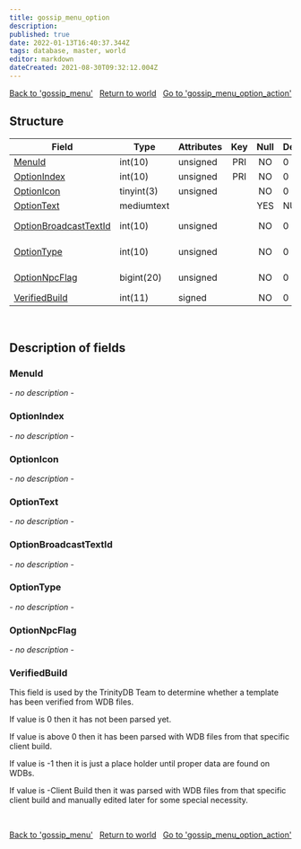 ```yaml
---
title: gossip_menu_option
description: 
published: true
date: 2022-01-13T16:40:37.344Z
tags: database, master, world
editor: markdown
dateCreated: 2021-08-30T09:32:12.004Z
---
```


<a href="https://trinitycore.info/en/database/master/world/gossip_menu" class="mt-5 v-btn v-btn--depressed v-btn--flat v-btn--outlined theme--light v-size--default darkblue--text text--lighten-3"><span class="v-btn__content"><i aria-hidden="true" class="v-icon notranslate v-icon--left mdi mdi-arrow-left theme--light"></i><span>Back to 'gossip_menu'</span></span></a>&nbsp;&nbsp;&nbsp;<a href="https://trinitycore.info/en/database/master/world/home" class="mt-5 v-btn v-btn--depressed v-btn--flat v-btn--outlined theme--light v-size--default darkblue--text text--lighten-3"><span class="v-btn__content"><i aria-hidden="true" class="v-icon notranslate v-icon--left mdi mdi-home-outline theme--light"></i><span>Return to world</span></span></a>&nbsp;&nbsp;&nbsp;<a href="https://trinitycore.info/en/database/master/world/gossip_menu_option_action" class="mt-5 v-btn v-btn--depressed v-btn--flat v-btn--outlined theme--light v-size--default darkblue--text text--lighten-3"><span class="v-btn__content"><span>Go to 'gossip_menu_option_action'</span><i aria-hidden="true" class="v-icon notranslate v-icon--right mdi mdi-arrow-right theme--light"></i></span></a>

## Structure

| Field | Type | Attributes | Key | Null | Default | Extra | Comment | Source in sniff |
| --- | --- | --- | :---: | :---: | --- | --- | --- | --- |
| [MenuId](#menuid) | int(10) | unsigned | PRI | NO | 0 |  |  | SMSG_GOSSIP_MESSAGE |
| [OptionIndex](#optionindex) | int(10) | unsigned | PRI | NO | 0 |  |  | SMSG_GOSSIP_MESSAGE |
| [OptionIcon](#optionicon) | tinyint(3) | unsigned |  | NO | 0 |  |  | SMSG_GOSSIP_MESSAGE |
| [OptionText](#optiontext) | mediumtext |  |  | YES | NULL |  |  | SMSG_GOSSIP_MESSAGE |
| [OptionBroadcastTextId](#optionbroadcasttextid) | int(10) | unsigned |  | NO | 0 |  |  | fetched from hotfixes db (via wpp) |
| [OptionType](#optiontype) | int(10) | unsigned |  | NO | 0 |  |  | manually, wpp tries to detect |
| [OptionNpcFlag](#optionnpcflag) | bigint(20) | unsigned |  | NO | 0 |  |  | manually, wpp tries to detect |
| [VerifiedBuild](#verifiedbuild) | int(11) | signed |  | NO | 0 |  |  | generated |
&nbsp;
## Description of fields

### MenuId
*- no description -*
&nbsp;

### OptionIndex
*- no description -*
&nbsp;

### OptionIcon
*- no description -*
&nbsp;

### OptionText
*- no description -*
&nbsp;

### OptionBroadcastTextId
*- no description -*
&nbsp;

### OptionType
*- no description -*
&nbsp;

### OptionNpcFlag
*- no description -*
&nbsp;

### VerifiedBuild
This field is used by the TrinityDB Team to determine whether a template has been verified from WDB files.

If value is 0 then it has not been parsed yet.

If value is above 0 then it has been parsed with WDB files from that specific client build.

If value is -1 then it is just a place holder until proper data are found on WDBs.

If value is -Client Build then it was parsed with WDB files from that specific client build and manually edited later for some special necessity.

&nbsp;

<a href="https://trinitycore.info/en/database/master/world/gossip_menu" class="mt-5 v-btn v-btn--depressed v-btn--flat v-btn--outlined theme--light v-size--default darkblue--text text--lighten-3"><span class="v-btn__content"><i aria-hidden="true" class="v-icon notranslate v-icon--left mdi mdi-arrow-left theme--light"></i><span>Back to 'gossip_menu'</span></span></a>&nbsp;&nbsp;&nbsp;<a href="https://trinitycore.info/en/database/master/world/home" class="mt-5 v-btn v-btn--depressed v-btn--flat v-btn--outlined theme--light v-size--default darkblue--text text--lighten-3"><span class="v-btn__content"><i aria-hidden="true" class="v-icon notranslate v-icon--left mdi mdi-home-outline theme--light"></i><span>Return to world</span></span></a>&nbsp;&nbsp;&nbsp;<a href="https://trinitycore.info/en/database/master/world/gossip_menu_option_action" class="mt-5 v-btn v-btn--depressed v-btn--flat v-btn--outlined theme--light v-size--default darkblue--text text--lighten-3"><span class="v-btn__content"><span>Go to 'gossip_menu_option_action'</span><i aria-hidden="true" class="v-icon notranslate v-icon--right mdi mdi-arrow-right theme--light"></i></span></a>

